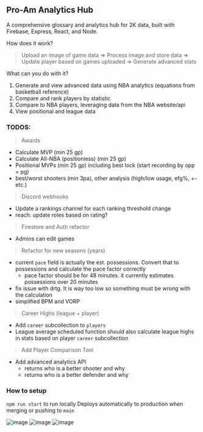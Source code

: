 ## Pro-Am Analytics Hub

A comprehensive glossary and analytics hub for 2K data, built with Firebase, Express, React, and Node.

How does it work?
> Upload an image of game data => Process image and store data => Update player based on games uploaded => Generate advanced stats

What can you do with it?
1. Generate and view advanced data using NBA analytics (equations from basketball reference)
2. Compare and rank players by statistic
3. Compare to NBA players, leveraging data from the NBA website/api
4. View positional and league data

### TODOS:
> Awards
- Calculate MVP (min 25 gp)
- Calculate All-NBA (positionless) (min 25 gp)
- Positional MVPs (min 25 gp) including best lock (start recording by opp = pg)
- best/worst shooters (min 3pa), other analysis (high/low usage, efg%, +- etc.)
> Discord webhooks
- Update a rankings channel for each ranking threshold change
- reach: update roles based on rating?
> Firestore and Auth refactor
- Admins can edit games
> Refactor for new seasons (years)
- current `pace` field is actually the est. possessions. Convert that to possessions and calculate the pace factor correctly
    - pace factor should be for 48 minutes. it currently estimates possessions over 20 minutes
- fix issue with drtg. It is way too low so something must be wrong with the calculation
- simplified BPM and VORP
> Career Highs (league + player)
- Add `career` subcollection to `players`
- League average scheduled function should also calculate league highs in stats based on player `career` subcollection
> Add Player Comparison Tool
- Add advanced analytics API
    - returns who is a better shooter and why
    - returns who is a better defender and why

### How to setup
`npm run start` to run locally
Deploys automatically to production when merging or pushing to `main`

![image](https://github.com/GabrielHub/hub-frontend/assets/16616486/de2e869c-ddb3-465a-9397-af84132dbed5)
![image](https://github.com/GabrielHub/hub-frontend/assets/16616486/c1c91a7f-1790-435e-adc1-27ae2465b140)
![image](https://github.com/GabrielHub/hub-frontend/assets/16616486/0c1d0240-bcda-4169-ab0f-f5b750043a1a)
